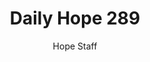 ---
image: /assets/img/daily-hope-default-artwork.png
title: Daily Hope 289
number: 289
categories:
  - Daily Hope
author: Hope Staff
notes: Daily Hope 289
embed: >-
  <iframe style="border-radius:12px" src="https://open.spotify.com/embed/episode/3RFaAruI14fODp9db5ipvk?utm_source=generator" width="100%" height="152" frameBorder="0" allowfullscreen="" allow="autoplay; clipboard-write; encrypted-media; fullscreen; picture-in-picture" loading="lazy"></iframe>
---
